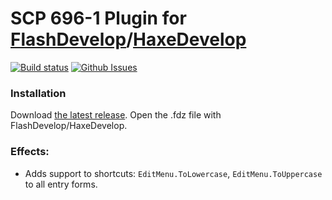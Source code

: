 SCP 696-1 Plugin for [FlashDevelop](http://www.flashdevelop.org)/[HaxeDevelop](http://www.haxedevelop.org)
========================
[![Build status](https://ci.appveyor.com/api/projects/status/2ilh8bc97hl52hye?svg=true)](https://ci.appveyor.com/project/slavara/fdplugin-scp-696-1)
[![Github Issues](https://img.shields.io/github/issues/SlavaRa/fdplugin-scp-696-1.svg)](https://github.com/SlavaRa/fdplugin-scp-696-1/issues)

### Installation

Download [the latest release](https://github.com/SlavaRa/fdplugin-scp-696-1/releases). Open the .fdz file with FlashDevelop/HaxeDevelop.

### Effects:
 - Adds support to shortcuts: `EditMenu.ToLowercase`, `EditMenu.ToUppercase` to all entry forms.